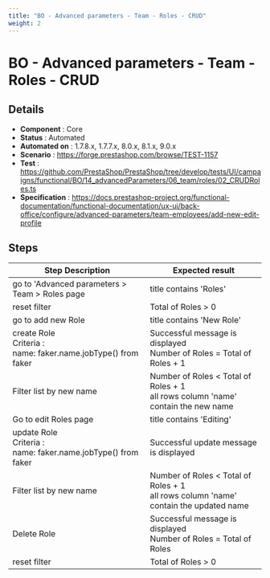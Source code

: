 ```yaml
---
title: "BO - Advanced parameters - Team - Roles - CRUD"
weight: 2
---
```


# BO - Advanced parameters - Team - Roles - CRUD
## Details
* **Component** : Core
* **Status** : Automated
* **Automated on** : 1.7.8.x, 1.7.7.x, 8.0.x, 8.1.x, 9.0.x
* **Scenario** : https://forge.prestashop.com/browse/TEST-1157
* **Test** : https://github.com/PrestaShop/PrestaShop/tree/develop/tests/UI/campaigns/functional/BO/14_advancedParameters/06_team/roles/02_CRUDRoles.ts
* **Specification** : https://docs.prestashop-project.org/functional-documentation/functional-documentation/ux-ui/back-office/configure/advanced-parameters/team-employees/add-new-edit-profile

## Steps
| Step Description | Expected result |
| ----- | ----- |
| go to 'Advanced parameters > Team > Roles page | title contains 'Roles' |
| reset filter | Total of Roles > 0 |
| go to add new Role | title contains 'New Role' |
| create Role<br>Criteria :<br>name: faker.name.jobType() from faker | Successful message is displayed<br>Number of Roles = Total of Roles + 1 |
| Filter list by new name | Number of Roles < Total of Roles + 1<br>all rows column 'name' contain the new name |
| Go to edit Roles page | title contains 'Editing' |
| update Role<br>Criteria :<br>name: faker.name.jobType() from faker | Successful update message is displayed |
| Filter list by new name | Number of Roles < Total of Roles + 1<br>all rows column 'name' contain the updated name |
| Delete Role | Successful message is displayed<br>Number of Roles = Total of Roles |
| reset filter | Total of Roles > 0 |
